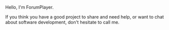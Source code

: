 Hello, I'm ForumPlayer.

If you think you have a good project to share and need help,
or want to chat about software development, don't hesitate to call me.
